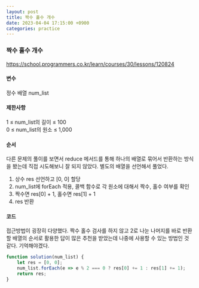 ```yaml
---
layout: post
title: 짝수 홀수 개수
date: 2023-04-04 17:15:00 +0900
categories: practice
---
```

### 짝수 홀수 개수    
https://school.programmers.co.kr/learn/courses/30/lessons/120824    
    
#### 변수    
정수 배열 num_list    
    
#### 제한사항    
1 ≤ num_list의 길이 ≤ 100    
0 ≤ num_list의 원소 ≤ 1,000    
    
#### 순서    
다른 문제의 풀이를 보면서 reduce 메서드를 통해 하나의 배열로 묶어서 반환하는 방식을 봤는데 직접 시도해보니 잘 되지 않았다. 별도의 배열을 선언해서 풀었다.    
1. 상수 res 선언하고 [0, 0] 할당    
2. num_list에 forEach 적용, 콜백 함수로 각 원소에 대해서 짝수, 홀수 여부를 확인    
3. 짝수면 res[0] + 1, 홀수면 res[1] + 1    
4. res 반환    
    
#### 코드    
접근방법이 굉장히 다양했다. 짝수 홀수 검사를 하지 않고 2로 나눈 나머지를 바로 반환할 배열의 순서로 활용한 답이 많은 추천을 받았는데 나중에 사용할 수 있는 방법인 것 같다. 기억해야겠다.    
```JavaScript
function solution(num_list) {
    let res = [0, 0];
    num_list.forEach(e => e % 2 === 0 ? res[0] += 1 : res[1] += 1);
    return res;
}
```